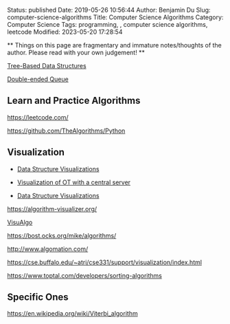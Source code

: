Status: published
Date: 2019-05-26 10:56:44
Author: Benjamin Du
Slug: computer-science-algorithms
Title: Computer Science Algorithms
Category: Computer Science
Tags: programming, , computer science algorithms, leetcode
Modified: 2023-05-20 17:28:54

**
Things on this page are fragmentary and immature notes/thoughts of the author.
Please read with your own judgement!
**


[Tree-Based Data Structures]( https://www.legendu.net/misc/blog/tree-based-data-structures )


[Double-ended Queue](https://en.wikipedia.org/wiki/Double-ended_queue)


## Learn and Practice Algorithms

https://leetcode.com/

https://github.com/TheAlgorithms/Python

## Visualization

- [Data Structure Visualizations](https://www.cs.usfca.edu/~galles/visualization/Algorithms.html)

- [Visualization of OT with a central server](http://operational-transformation.github.io/)

- [Data Structure Visualizations](https://www.cs.usfca.edu/~galles/visualization/Algorithms.html)

https://algorithm-visualizer.org/

[VisuAlgo](https://visualgo.net/en)

https://bost.ocks.org/mike/algorithms/

http://www.algomation.com/

https://cse.buffalo.edu/~atri/cse331/support/visualization/index.html

https://www.toptal.com/developers/sorting-algorithms

## Specific Ones

https://en.wikipedia.org/wiki/Viterbi_algorithm

